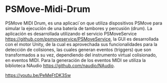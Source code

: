 # PSMove-Midi-Drum
PSMove MIDI Drum, es una aplicaci´on que utiliza dispositivos PSMove para simular la ejecución de una batería de tambores
y percusión (drum). La aplicación es desarrollada utilizando el servicio PSMoveService https://github.com/psmoveservice/PSMoveService, la GUI es desarrollada con el motor Unity, de la cual es aprovechada sus funcionalidades para la detección de colisiones, las cuales generan eventos (triggers) que son transformados a su vez, dependiendo del instrumento
virtual colisionado, en eventos MIDI. Para la generación de los eventos MIDI se utiliza la biblioteca NAudio https://github.com/naudio/NAudio.

https://youtu.be/PeMeFtDK3Sw
